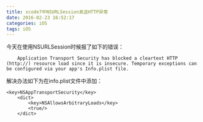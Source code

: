 ```yaml
---
title: xcode7中NSURLSession发送HTTP异常
date: 2016-02-23 16:52:17
categories: iOS
tags: iOS
---
```

今天在使用NSURLSession时候报了如下的错误：
```
    Application Transport Security has blocked a cleartext HTTP (http://) resource load since it is insecure. Temporary exceptions can be configured via your app's Info.plist file.
```
解决办法如下为在info.plist文件中添加：
```
<key>NSAppTransportSecurity</key>
    <dict>
        <key>NSAllowsArbitraryLoads</key>
        <true/>
    </dict>
```